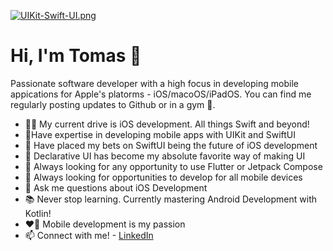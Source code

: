 
[![UIKit-Swift-UI.png](https://i.postimg.cc/y8h5m5sb/UIKit-Swift-UI.png)](https://postimg.cc/qNRj01ts)

# Hi, I'm Tomas 👋

Passionate software developer with a high focus in developing mobile
appications for Apple's platorms - iOS/macoOS/iPadOS. You can find me regularly
posting updates to Github or in a gym 💪.

- 👨‍💻 My current drive is iOS development. All things Swift and beyond!
- 📱Have expertise in developing mobile apps with UIKit and SwiftUI
- 🎰 Have placed my bets on SwiftUI being the future of iOS development 
- 🤍 Declarative UI has become my absolute favorite way of making UI
- 🤖 Always looking for any opportunity to use Flutter or Jetpack Compose 
- 👀 Always looking for opportunities to develop for all mobile devices
- 💬 Ask me questions about iOS Development
- 📚 Never stop learning. Currently mastering Android Development with Kotlin!
- ❤️‍🔥 Mobile development is my passion 
- 📫 Connect with me! - [LinkedIn](https://www.linkedin.com/in/tomas-sanni)
